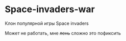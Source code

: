 # Space-invaders-war

Клон популярной игры Space invaders

Может не работать, мне ~~лень~~ сложно это пофиксить
